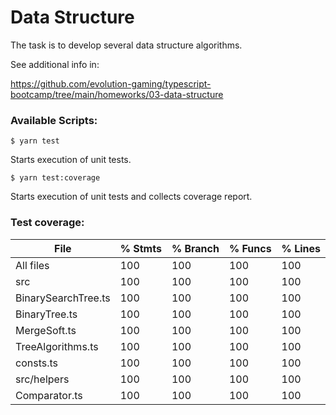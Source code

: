 # Data Structure

The task is to develop several data structure algorithms.

See additional info in:

https://github.com/evolution-gaming/typescript-bootcamp/tree/main/homeworks/03-data-structure

### Available Scripts:

```
$ yarn test
```
Starts execution of unit tests.

```
$ yarn test:coverage
```
Starts execution of unit tests and collects coverage report.

### Test coverage:

File                  | % Stmts | % Branch | % Funcs | % Lines | 
----------------------|---------|----------|---------|---------|
All files             |     100 |      100 |     100 |     100 |                   
src                  |     100 |      100 |     100 |     100 |                   
BinarySearchTree.ts |     100 |      100 |     100 |     100 |                   
BinaryTree.ts       |     100 |      100 |     100 |     100 |                   
MergeSoft.ts        |     100 |      100 |     100 |     100 |                   
TreeAlgorithms.ts   |     100 |      100 |     100 |     100 |                   
consts.ts           |     100 |      100 |     100 |     100 |                   
src/helpers          |     100 |      100 |     100 |     100 |                   
Comparator.ts       |     100 |      100 |     100 |     100 |                   
